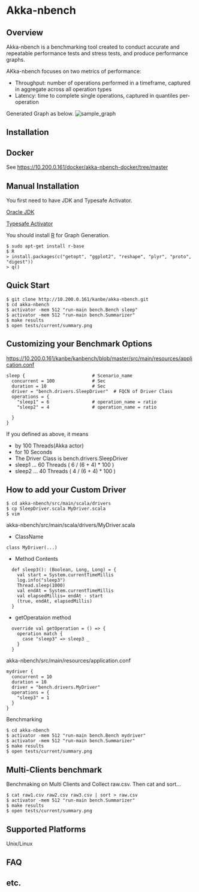 
Akka-nbench 
========================================================

Overview
------------

Akka-nbench is a benchmarking tool created to conduct accurate and repeatable performance tests and stress tests, and produce performance graphs.

AKka-nbench focuses on two metrics of performance:

- Throughput: number of operations performed in a timeframe,
   captured in aggregate across all operation types
- Latency: time to complete single operations, captured in
 quantiles per-operation

Generated Graph as below.
![sample_graph](https://10.200.0.161/uploads/kanbe/kanbench/334ff69f71/sqs_putget_retention_c300_0.5kb_cpu85__4_6_20min.png)



Installation
------------

Docker
------------

See https://10.200.0.161/docker/akka-nbench-docker/tree/master


Manual Installation
------------

You first need to have JDK and Typesafe Activator.

[Oracle JDK](http://www.oracle.com/technetwork/java/javase/downloads/index.html)

[Typesafe Activator](https://typesafe.com/get-started)

You should install [R](http://www.r-project.org) for Graph Generation.

```shell
$ sudo apt-get install r-base
$ R
> install.packages(c("getopt", "ggplot2", "reshape", "plyr", "proto", "digest"))
> q()
```


Quick Start
-------------

```shell
$ git clone http://10.200.0.161/kanbe/akka-nbench.git
$ cd akka-nbench
$ activator -mem 512 "run-main bench.Bench sleep"
$ activator -mem 512 "run-main bench.Summarizer" 
$ make results
$ open tests/current/summary.png
```

Customizing your Benchmark Options
-------------

https://10.200.0.161/kanbe/kanbench/blob/master/src/main/resources/application.conf
```
sleep {                         # Scenario_name
  concurrent = 100              # Sec
  duration = 10                 # Sec
  driver = "bench.drivers.SleepDriver"  # FQCN of Driver Class
  operations = {
    "sleep1" = 6                # operation_name = ratio
    "sleep2" = 4                # operation_name = ratio

  }
}
```

If you defined as above, it means
-  by 100 Threads(Akka actor)
-  for 10 Seconds
-  The Driver Class is bench.drivers.SleepDriver
-  sleep1 ... 60 Threads ( 6 / (6 + 4) * 100 )
-  sleep2 ... 40 Threads ( 4 / (6 + 4) * 100 )

How to add your Custom Driver
-------------

```shell
$ cd akka-nbench/src/main/scala/drivers
$ cp SleepDriver.scala MyDriver.scala
$ vim
```

akka-nbench/src/main/scala/drivers/MyDriver.scala
- ClassName
```
class MyDriver(...)
```
- Method Contents
```
  def sleep3(): (Boolean, Long, Long) = {
    val start = System.currentTimeMillis
    log.info("sleep3")
    Thread.sleep(1000)
    val endAt = System.currentTimeMillis
    val elapsedMillis= endAt - start
    (true, endAt, elapsedMillis)
  }
```
- getOperataion method
```
  override val getOperation = () => {
    operation match {
      case "sleep3" => sleep3 _
    }
  }
```

akka-nbench/src/main/resources/application.conf

```
mydriver {
  concurrent = 10
  duration = 10
  driver = "bench.drivers.MyDriver"
  operations = {
    "sleep3" = 1
  }
}
```

Benchmarking
```shell
$ cd akka-nbench
$ activator -mem 512 "run-main bench.Bench mydriver"
$ activator -mem 512 "run-main bench.Summarizer"
$ make results
$ open tests/current/summary.png
```

Multi-Clients benchmark
-------------

Benchmaking on Multi Clients and Collect raw.csv.
Then cat and sort...

```shell
$ cat raw1.csv raw2.csv raw3.csv | sort > raw.csv
$ activator -mem 512 "run-main bench.Summarizer"
$ make results
$ open tests/current/summary.png
```



Supported Platforms
-------------------
Unix/Linux

FAQ
---

etc.
---

